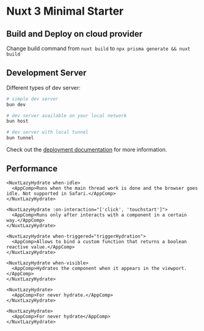 # Nuxt 3 Minimal Starter

## Build and Deploy on cloud provider

Change build command from `nuxt build` to `npx prisma generate && nuxt build`

## Development Server

Different types of dev server:

```bash
# simple dev server
bun dev

# dev server available on your local network
bun host

# dev server with local tunnel
bun tunnel
```

Check out the [deployment documentation](https://nuxt.com/docs/getting-started/deployment) for more information.

## Performance

```vue
<NuxtLazyHydrate when-idle>
  <AppComp>Runs when the main thread work is done and the browser goes idle. Not supported in Safari.</AppComp>
</NuxtLazyHydrate>

<NuxtLazyHydrate :on-interaction="['click', 'touchstart']">
  <AppComp>Runs only after interacts with a component in a certain way.</AppComp>
</NuxtLazyHydrate>

<NuxtLazyHydrate when-triggered="triggerHydration">
  <AppComp>Allows to bind a custom function that returns a boolean reactive value.</AppComp>
</NuxtLazyHydrate>

<NuxtLazyHydrate when-visible>
  <AppComp>Hydrates the component when it appears in the viewport.</AppComp>
</NuxtLazyHydrate>

<NuxtLazyHydrate>
  <AppComp>For never hydrate.</AppComp>
</NuxtLazyHydrate>

<NuxtLazyHydrate>
  <AppComp>For never hydrate</AppComp>
</NuxtLazyHydrate>
```
